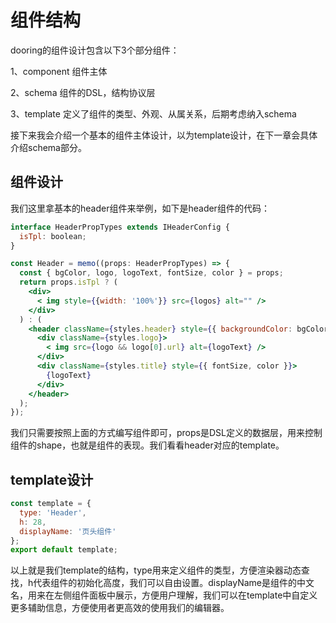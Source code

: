 <!--
 * @Date: 2021-01-17 12:25:33
 * @LastEditors: chentianshang
 * @LastEditTime: 2021-01-17 19:42:42
 * @FilePath: /github-h5-drag/doc/zh/guide/componentDev/componentStructure.md
-->
# 组件结构

dooring的组件设计包含以下3个部分组件：

  1、component 组件主体

  2、schema 组件的DSL，结构协议层

  3、template 定义了组件的类型、外观、从属关系，后期考虑纳入schema

接下来我会介绍一个基本的组件主体设计，以为template设计，在下一章会具体介绍schema部分。


## 组件设计

我们这里拿基本的header组件来举例，如下是header组件的代码：

```jsx
interface HeaderPropTypes extends IHeaderConfig {
  isTpl: boolean;
}

const Header = memo((props: HeaderPropTypes) => {
  const { bgColor, logo, logoText, fontSize, color } = props;
  return props.isTpl ? (
    <div>
      < img style={{width: '100%'}} src={logos} alt="" />
    </div>
  ) : (
    <header className={styles.header} style={{ backgroundColor: bgColor }}>
      <div className={styles.logo}>
        < img src={logo && logo[0].url} alt={logoText} />
      </div>
      <div className={styles.title} style={{ fontSize, color }}>
        {logoText}
      </div>
    </header>
  );
});
```

我们只需要按照上面的方式编写组件即可，props是DSL定义的数据层，用来控制组件的shape，也就是组件的表现。我们看看header对应的template。

## template设计

```js
const template = {
  type: 'Header',
  h: 28,
  displayName: '页头组件'
};
export default template;
```

以上就是我们template的结构，type用来定义组件的类型，方便渲染器动态查找，h代表组件的初始化高度，我们可以自由设置。displayName是组件的中文名，用来在左侧组件面板中展示，方便用户理解，我们可以在template中自定义更多辅助信息，方便使用者更高效的使用我们的编辑器。
